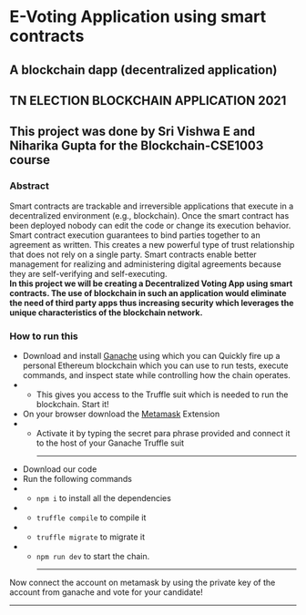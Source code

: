 # E-Voting Application using smart contracts 
## A blockchain dapp (decentralized application)

## TN ELECTION BLOCKCHAIN APPLICATION 2021

## This project was done by Sri Vishwa E and Niharika Gupta for the Blockchain-CSE1003 course

### Abstract
Smart contracts are trackable and irreversible applications that execute in a decentralized environment (e.g., blockchain). Once the smart contract has been deployed nobody can edit the code or change its execution behavior. Smart contract execution guarantees to bind parties together to an agreement as written. This creates a new powerful type of trust relationship that does not rely on a single party. Smart contracts enable better management for realizing and administering digital agreements because they are self-verifying and self-executing. <br/>
<b>In this project we will be creating a Decentralized Voting App using smart contracts. The use of blockchain in such an application would eliminate the need of third party apps thus increasing security which leverages the unique characteristics of the blockchain network.</b>

### How to run this 
- Download and install [Ganache](https://www.trufflesuite.com/ganache) using which you can Quickly fire up a personal Ethereum blockchain which you can use to run tests, execute commands, and inspect state while controlling how the chain operates.<br>
- - This gives you access to the Truffle suit which is needed to run the blockchain. Start it!
- On your browser download the [Metamask](https://chrome.google.com/webstore/detail/metamask/nkbihfbeogaeaoehlefnkodbefgpgknn?hl=en) Extension
- - Activate it by typing the secret para phrase provided and connect it to the host of your Ganache Truffle suit <hr>
- Download our code 
- Run the following commands <br/>
- - `npm i` to install all the dependencies
- - `truffle compile` to compile it
- - `truffle migrate` to migrate it 
- - `npm run dev` to start the chain. <hr>

Now connect the account on metamask by using the private key of the account from ganache and vote for your candidate! <hr>
